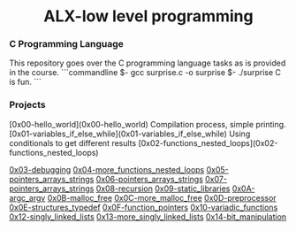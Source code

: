 <h1 align="center">ALX-low level programming</h1>
<h3>C Programming Language </h3>
This repository goes over the C programming language tasks as is provided in the
course.  
```commandline
$- gcc surprise.c -o surprise
$- ./surprise
C is fun.
```

<h3> Projects </h3>
[0x00-hello_world](0x00-hello_world)
	Compilation process, simple printing.
[0x01-variables_if_else_while](0x01-variables_if_else_while)
	Using conditionals to get different results
[0x02-functions_nested_loops](0x02-functions_nested_loops)

[0x03-debugging](0x03-debugging)
[0x04-more_functions_nested_loops](0x04-more_functions_nested_loops)
[0x05-pointers_arrays_strings](0x05-pointers_arrays_strings)
[0x06-pointers_arrays_strings](0x06-pointers_arrays_strings)
[0x07-pointers_arrays_strings](0x07-pointers_arrays_strings)
[0x08-recursion](0x08-recursion)
[0x09-static_libraries](0x09-static_libraries)
[0x0A-argc_argv](0x0A-argc_argv)
[0x0B-malloc_free](0x0B-malloc_free)
[0x0C-more_malloc_free](0x0C-more_malloc_free)
[0x0D-preprocessor](0x0D-preprocessor)
[0x0E-structures_typedef](0x0E-structures_typedef)
[0x0F-function_pointers](0x0F-function_pointer)
[0x10-variadic_functions](0x10-variadic_functions)
[0x12-singly_linked_lists](0x12-singly_linked_lists)
[0x13-more_singly_linked_lists](0x13-more_singly_linked_lists)
[0x14-bit_manipulation](0x14-bit_manipulation)
